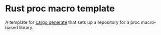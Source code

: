 # Rust proc macro template

A template for [cargo generate] that sets up a repository for a proc macro-based library.

[cargo generate]: https://github.com/cargo-generate/cargo-generate
